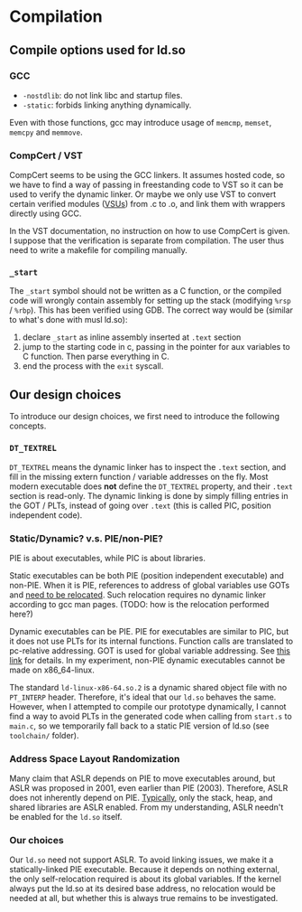 # Compilation

## Compile options used for ld.so

### GCC

- `-nostdlib`: do not link libc and startup files.
- `-static`: forbids linking anything dynamically.

Even with those functions, gcc may introduce usage of `memcmp`, `memset`, `memcpy` and `memmove`.

### CompCert / VST

CompCert seems to be using the GCC linkers. It assumes hosted code, so we have to find a way of passing in freestanding code to VST so it can be used to verify the dynamic linker. Or maybe we only use VST to convert certain verified modules ([VSUs](https://softwarefoundations.cis.upenn.edu/vc-current/VSU_intro.html)) from .c to .o, and link them with wrappers directly using GCC.

In the VST documentation, no instruction on how to use CompCert is given. I suppose that the verification is separate from compilation. The user thus need to write a makefile for compiling manually.

### `_start`

The `_start` symbol should not be written as a C function, or the compiled code will wrongly contain assembly for setting up the stack (modifying `%rsp` / `%rbp`). This has been verified using GDB.
The correct way would be (similar to what's done with musl ld.so):

1. declare `_start` as inline assembly inserted at `.text` section
2. jump to the starting code in c, passing in the pointer for aux variables to C function. Then parse everything in C.
3. end the process with the `exit` syscall.

## Our design choices

To introduce our design choices, we first need to introduce the following concepts.

### `DT_TEXTREL`

`DT_TEXTREL` means the dynamic linker has to inspect the `.text` section, and fill in the missing extern function / variable addresses on the fly. Most modern executable does **not** define the `DT_TEXTREL` property, and their `.text` section is read-only. The dynamic linking is done by simply filling entries in the GOT / PLTs, instead of going over `.text` (this is called PIC, position independent code).

### Static/Dynamic? v.s. PIE/non-PIE?

PIE is about executables, while PIC is about libraries.

Static executables can be both PIE (position independent executable) and non-PIE. When it is PIE, references to address of global variables use GOTs and [need to be relocated](https://github.com/sivachandra/elf-by-example/tree/master/examples/global_var_ptr). Such relocation requires no dynamic linker according to gcc man pages. (TODO: how is the relocation performed here?)

Dynamic executables can be PIE. PIE for executables are similar to PIC, but it does not use PLTs for its internal functions. Function calls are translated to pc-relative addressing. GOT is used for global variable addressing. See [this link](https://stackoverflow.com/questions/2463150/what-is-the-fpie-option-for-position-independent-executables-in-gcc-and-ld) for details. In my experiment, non-PIE dynamic executables cannot be made on x86_64-linux.

The standard `ld-linux-x86-64.so.2` is a dynamic shared object file with no `PT_INTERP` header. Therefore, it's ideal that our `ld.so` behaves the same.  However, when I attempted to compile our prototype dynamically, I cannot find a way to avoid PLTs in the generated code when calling from `start.s` to `main.c`, so we temporarily fall back to a static PIE version of ld.so (see `toolchain/` folder).

### Address Space Layout Randomization

Many claim that ASLR depends on PIE to move executables around, but ASLR was proposed in 2001, even earlier than PIE (2003). Therefore, ASLR does not inherently depend on PIE.
[Typically](https://ctf101.org/binary-exploitation/address-space-layout-randomization/), only the stack, heap, and shared libraries are ASLR enabled. From my understanding, ASLR needn't be enabled for the `ld.so` itself.

### Our choices

Our `ld.so` need not support ASLR. To avoid linking issues, we make it a statically-linked PIE executable. Because it depends on nothing external, the only self-relocation required is about its global variables. If the kernel always put the ld.so at its desired base address, no relocation would be needed at all, but whether this is always true remains to be investigated.